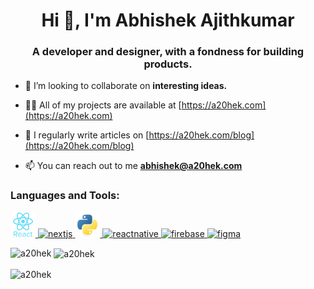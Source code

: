 <h1 align="center">Hi 👋, I'm Abhishek Ajithkumar</h1>
<h3 align="center">A developer and designer, with a fondness for building products.</h3>


- 👯 I’m looking to collaborate on **interesting ideas.**

- 👨‍💻 All of my projects are available at [https://a20hek.com](https://a20hek.com)

- 📝 I regularly write articles on [https://a20hek.com/blog](https://a20hek.com/blog)

- 📫 You can reach out to me **abhishek@a20hek.com**

<p align="left">
</p>

<h3 align="left">Languages and Tools:</h3>
<p align="left"> 
<a href="https://reactjs.org/" target="_blank" rel="noreferrer"> <img src="https://raw.githubusercontent.com/devicons/devicon/master/icons/react/react-original-wordmark.svg" alt="react" width="40" height="40"/>
<a href="https://nextjs.org/" target="_blank" rel="noreferrer"> <img src="https://cdn.worldvectorlogo.com/logos/next-js.svg" alt="nextjs" width="40" height="40"/> </a> 
<a href="https://www.python.org" target="_blank" rel="noreferrer"> <img src="https://raw.githubusercontent.com/devicons/devicon/master/icons/python/python-original.svg" alt="python" width="40" height="40"/> </a> 
</a> <a href="https://reactnative.dev/" target="_blank" rel="noreferrer"> <img src="https://reactnative.dev/img/header_logo.svg" alt="reactnative" width="40" height="40"/> </a> 
<a href="https://firebase.google.com/" target="_blank" rel="noreferrer"> <img src="https://www.vectorlogo.zone/logos/firebase/firebase-icon.svg" alt="firebase" width="40" height="40"/> </a> 
<a href="https://www.figma.com/" target="_blank" rel="noreferrer"> <img src="https://www.vectorlogo.zone/logos/figma/figma-icon.svg" alt="figma" width="40" height="40"/> </a> 

<p><img align="left" src="https://github-readme-stats.vercel.app/api/top-langs?username=a20hek&show_icons=true&locale=en&layout=compact" alt="a20hek" /></p>

<p>&nbsp;<img align="center" src="https://github-readme-stats.vercel.app/api?username=a20hek&show_icons=true&locale=en" alt="a20hek" /></p>

<p><img align="center" src="https://github-readme-streak-stats.herokuapp.com/?user=a20hek&" alt="a20hek" /></p>
